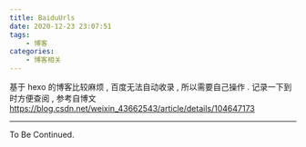 ```yaml
---
title: BaiduUrls
date: 2020-12-23 23:07:51
tags:
	- 博客
categories:
	- 博客相关
---
```


基于 hexo 的博客比较麻烦 , 百度无法自动收录 , 所以需要自己操作 . 记录一下到时方便查阅 , 参考自博文 https://blog.csdn.net/weixin_43662543/article/details/104647173

<!-- more -->

---

To Be Continued.

<!-- Q.E.D. -->